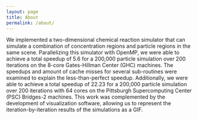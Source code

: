 ```yaml
---
layout: page
title: About
permalink: /about/
---
```


We implemented a two-dimensional chemical reaction simulator that can simulate a combination of concentration regions and particle regions in the same scene. Parallelizing this simulator with OpenMP, we were able to achieve a total speedup of 5.6 for a 200,000 particle simulation over 200 iterations on the 8-core Gates-Hillman Center (GHC) machines. The speedups and amount of cache misses for several sub-routines were examined to explain the less-than-perfect speedup. Additionally, we were able to achieve a total speedup of 22.23 for a 200,000 particle simulation over 200 iterations with 64 cores on the Pittsburgh Supercomputing Center (PSC) Bridges-2 machines. This work was complemented by the development of visualization software, allowing us to represent the iteration-by-iteration results of the simulations as a GIF.


[Github Repository]: https://github.com/jekyll
